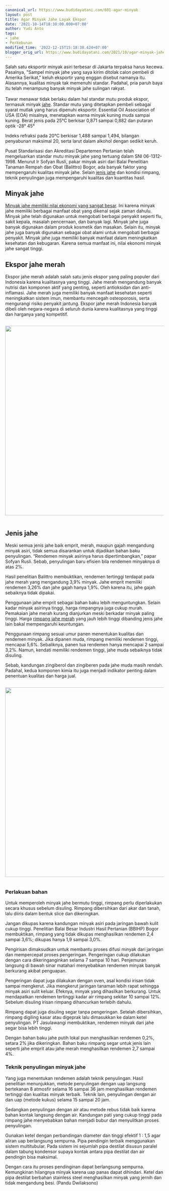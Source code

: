 ```yaml
---
canonical_url: https://www.budidayatani.com/601-agar-minyak
layout: post
title: Agar Minyak Jahe Layak Ekspor
date: '2021-10-14T18:38:00.000+07:00'
author: Yudi Anto
tags:
- jahe
- Perkebunan
modified_time: '2022-12-15T15:18:38.424+07:00'
blogger_orig_url: https://www.budidayatani.com/2021/10/agar-minyak-jahe-layak-ekspor.html
---
```


<p>Salah satu eksportir minyak asiri terbesar di Jakarta terpaksa harus kecewa. Pasalnya, "Sampel minyak jahe yang saya kirim ditolak calon pembeli di Amerika Serikat," keluh eksportir yang enggan disebut namanya itu. Alasannya, kualitas minyak tak memenuhi standar. Padahal, pria paruh baya itu telah menampung banyak minyak jahe sulingan rakyat.<br /><br />Tawar menawar tidak berlaku dalam hal standar mutu produk ekspor, termasuk minyak <a href="https://www.budidayatani.com/2021/02/ekspor-jahe-terbentur-musim.html">jahe</a>. Standar mutu yang ditetapkan pembeli sebagai syarat mutlak yang harus dipenuhi eksportir. Essential Oil Association of USA (EOA) misalnya, menetapkan warna minyak kuning muda sampai kuning. Berat jenis pada 25&deg;C berkisar 0,871 sampai 0,882 dan putaran optik -28&deg; 45&deg;</p>
<p>Indeks refraksi pada 20&deg;C berkisar 1,488 sampai 1,494, bilangan penyabunan maksimal 20, serta larut dalam alkohol dengan sedikit keruh.</p>
<p>Pusat Standarisasi dan Akreditasi Departemen Pertanian telah mengeluarkan standar mutu minyak jahe yang tertuang dalam SNI 06-1312-1998. Menurut Ir Sofyan Rusli, pakar minyak asiri dari Balai Penelitian Tanaman Rempah dan Obat (Balittro) Bogor, ada banyak faktor yang mempengaruhi kualitas minyak jahe. Selain <a href="https://www.budidayatani.com/search/label/jahe">jenis jahe</a> dan kondisi rimpang, teknik penyulingan juga mempengaruhi kualitas dan kuantitas hasil.</p>
<h2>Minyak jahe</h2>
<p><a href="https://www.budidayatani.com/2021/10/mengendus-keuntungan-minyak-jahe.html">Minyak jahe memiliki nilai ekonomi yang sangat besar</a>. Ini karena minyak jahe memiliki berbagai manfaat obat yang dikenal sejak zaman dahulu. Minyak jahe telah digunakan untuk mengobati berbagai penyakit seperti flu, sakit kepala, masalah pencernaan, dan banyak lagi. Minyak jahe juga banyak digunakan dalam produk kosmetik dan masakan. Selain itu, minyak jahe juga banyak digunakan sebagai obat alami untuk mengobati berbagai penyakit. Minyak jahe juga memiliki banyak manfaat dalam meningkatkan kesehatan dan kebugaran. Karena semua manfaat ini, nilai ekonomi minyak jahe sangat tinggi.</p>
<h2>Ekspor jahe merah</h2>
<p>Ekspor jahe merah adalah salah satu jenis ekspor yang paling populer dari Indonesia karena kualitasnya yang tinggi. Jahe merah mengandung banyak nutrisi dan komponen aktif yang penting, seperti antioksidan dan anti-inflamasi. Jahe merah juga memiliki banyak manfaat kesehatan seperti meningkatkan sistem imun, membantu mencegah osteoporosis, serta mengurangi risiko penyakit jantung. Ekspor jahe merah Indonesia banyak dibeli oleh negara-negara di seluruh dunia karena kualitasnya yang tinggi dan harganya yang kompetitif.</p>

<div class="separator" style="clear: both;"><a href="https://blogger.googleusercontent.com/img/b/R29vZ2xl/AVvXsEhQfTEzsd0kdaMrpSUZ5HoiWJCCf7wscURabCPJ7F028PqwtaXogyMUUDhgHrLLoeGaUGzwjMTf4Zy8lKIyhUx4gE8UouzJX7DGZpcvGj5Z5ykoj2zs_Voa8hA87DBCujoXPM9_kBUhWBcg0aCt3oWGOCsii1SPjX-3krr3EjZvbVl_dhg_KmteNYsuAw/s1511/jahe1.jpg" style="display: block; padding: 1em 0; text-align: center; "><img alt="" border="0" width="600" data-original-height="850" data-original-width="1511" src="https://blogger.googleusercontent.com/img/b/R29vZ2xl/AVvXsEhQfTEzsd0kdaMrpSUZ5HoiWJCCf7wscURabCPJ7F028PqwtaXogyMUUDhgHrLLoeGaUGzwjMTf4Zy8lKIyhUx4gE8UouzJX7DGZpcvGj5Z5ykoj2zs_Voa8hA87DBCujoXPM9_kBUhWBcg0aCt3oWGOCsii1SPjX-3krr3EjZvbVl_dhg_KmteNYsuAw/s600/jahe1.jpg"/></a></div>
<h2 id="jahe">Jenis jahe</h2>
<p>Meski semua jenis jahe baik emprit, merah, maupun gajah mengandung minyak asiri, tidak semua disarankan untuk dijadikan bahan baku penyulingan. &ldquo;Rendemen minyak asirinya harus dipertimbangkan,&rdquo; papar Sofyan Rusli. Sebab, penyulingan baru efisien bila rendemen minyaknya di atas 2%.</p>
<p>Hasil penelitian Balittro membuktikan, rendemen tertinggi terdapat pada jahe merah yang mengandung 3,9% minyak. Jahe emprit memiliki rendemen 3,26% dan jahe gajah hanya 1,9%. Oleh karena itu, jahe gajah sebaiknya tidak dipakai.</p>
<p>Penggunaan jahe emprit sebagai bahan baku lebih menguntungkan. Selain kadar minyak asirinya tinggi, harga rimpangnya juga cukup murah. Pemakaian jahe merah kurang dianjurkan meski berkadar minyak paling tinggi. Harga <a href="https://www.budidayatani.com/2021/03/bisnis-jahe-pasar-terbentang-sejuta.html">rimpang jahe merah</a> yang jauh lebih tinggi dibanding jenis jahe lain bakal mempengaruhi keuntungan.</p>
<p>Penggunaan rimpang sesuai umur panen menentukan kualitas dan rendemen minyak. Jika dipanen muda, rimpang memiliki rendemen tinggi, mencapai 5,6%. Sebaliknya, panen tua rendemen hanya mencapai 2 sampai 3,2%. Namun, kendati memiliki rendemen tinggi, jahe muda sebaiknya tidak disuling.</p>
<p>Sebab, kandungan zingiberol dan zingiberen pada jahe muda masih rendah. Padahal, kedua komponen kimia itu juga menjadi indikator penting dalam penentuan kualitas dan harga jual.</p>
<div class="separator" style="clear: both;"><a href="https://blogger.googleusercontent.com/img/b/R29vZ2xl/AVvXsEgZH7M44Agzvsj4khJKUC5PNhKOnZXRz0pBJw-na9QlGNw0Z1cOIXRrixU3-OwadP2MvCUtbIaUZPU8FBlxi8VZuQZyv3r-iw3Udql_lqXTE6PssJRpbZXOGM1TnhU7NqIPPWwG0E2zs7acxjmDTa29v-u9V245vxvQV6oPTlW_s6uvu3_HRypC6v-_sg/s920/minyak-920x518.jpg" style="display: block; padding: 1em 0; text-align: center; "><img alt="" border="0" width="600" data-original-height="518" data-original-width="920" src="https://blogger.googleusercontent.com/img/b/R29vZ2xl/AVvXsEgZH7M44Agzvsj4khJKUC5PNhKOnZXRz0pBJw-na9QlGNw0Z1cOIXRrixU3-OwadP2MvCUtbIaUZPU8FBlxi8VZuQZyv3r-iw3Udql_lqXTE6PssJRpbZXOGM1TnhU7NqIPPWwG0E2zs7acxjmDTa29v-u9V245vxvQV6oPTlW_s6uvu3_HRypC6v-_sg/s600/minyak-920x518.jpg"/></a></div>
<h3 id="bahan">Perlakuan bahan</h3>
<p>Untuk memperoleh minyak jahe bermutu tinggi, rimpang perlu diperlakukan secara khusus sebelum disuling. Rimpang dibersihkan dari akar dan tanah, lalu diiris dalam bentuk slice dan dikeringkan.</p>
<p>Jangan dikupas karena kandungan minyak asiri pada jaringan bawah kulit cukup tinggi. Penelitian Balai Besar Industri Hasil Pertanian (BBIHP) Bogor membuktikan, rimpang yang tidak dikupas menghasilkan rendemen 2,4 sampai 3,6%; dikupas hanya 1,9 sampai 3,0%.</p>
<p>Pengirisan dimaksudkan untuk membantu proses difusi minyak dari jaringan dan mempercepat proses pengeringan. Pengeringan cukup dilakukan dengan cara dikeringanginkan selama 7 sampai 10 hari. Penjemuran langsung di bawah sinar matahari menyebabkan rendemen minyak banyak berkurang akibat penguapan.</p>
<p>Pengeringan dapat juga dilakukan dengan oven, asal kondisi irisan tidak sampai mengkerut. Jika mengkerut jaringan tanaman lebih rapat sehingga minyak asiri sulit keluar. Efeknya, minyak yang dihasilkan berkurang. Untuk mendapatkan rendemen tertinggi kadar air rimpang sekitar 10 sampai 12%. Sebelum disuling irisan rimpang dihancurkan terlebih dahulu.</p>
<p>Rimpang dapat juga disuling segar tanpa pengeringan. Setelah dibersihkan, rimpang digiling kasar atau digeprak lalu dimasukkan ke dalam ketel penyulingan. PT Jasulawangi membuktikan, rendemen minyak dari jahe segar bisa lebih tinggi.</p>
<p>Dengan bahan baku jahe putih lokal pun menghasilkan rendemen 0,2%, setara 2% jika dikeringkan. Bahan baku rimpang segar untuk jenis lain seperti jahe emprit atau jahe merah menghasilkan rendemen 2,7 sampai 4%.</p>
<h3 id="minyak">Teknik penyulingan minyak jahe</h3>
<p>Yang juga menentukan rendemen adalah teknik penyulingan. Hasil penelitian menunjukkan, metode penyulingan dengan uap langsung bertekanan 8 atmosfir selama 16 sampai 36 jam menghasilkan rendemen tertinggi dan kualitas minyak terbaik. Teknik lain, penyulingan dengan air dan uap (metode kukus) selama 15 sampai 20 jam.</p>
<p>Sedangkan penyulingan dengan air atau metode rebus tidak baik karena bahan kontak langsung dengan air. Kandungan pati yang cukup tinggi pada rimpang jahe menyebabkan bahan menjadi bubur dan menyulitkan proses penyulingan.</p>
<p>Gunakan ketel dengan perbandingan diameter dan tinggi efektif 1 : 1,5 agar aliran uap berlangsung sempurna. Pipa pendingin terbaik menggunakan sistem multitubular. Pada sistem ini sejumlah pipa destilat disusun paralel dalam tabung kondensor supaya kontak antara pipa destilat dan air pendingin bisa maksimal.</p>
<p>Dengan cara itu proses pendinginan dapat berlangsung sempurna. Kemungkinan hilangnya minyak karena uap panas dapat dihindari. Ketel dan pipa destilat berbahan stainless steel menghasilkan minyak yang jernih dan tidak mengandung besi. (Pandu Dwilaksono)</p>